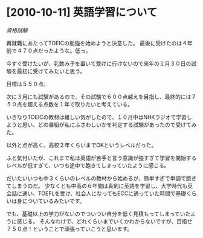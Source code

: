 # [2010-10-11] 英語学習について
_資格試験_

再就職にあたってTOEICの勉強を始めようと決意した。
最後に受けたのは４年前で４７０点だったような。低っ。

今すぐ受けたいが、乳飲み子を置いて受けに行けないので来年の１月３０日の試験を最初に受けてみたいと思う。

目標は５５０点。

次に３月にも試験があるので、その試験で６００点越えを目指し、最終的には７５０点を超える点数を１年で取りたいと考えている。

いきなりTOEICの教材は難しい気がしたので、１０月中はNHKラジオで学習しようと思い、どの番組が私にふさわしいかを判定する試験があったので受けてみた。

以外と点が高く、高校２年くらいまでOKというレベルだった。

ふと気付いたが、これまで私は英語が苦手と言う意識が強すぎて学習を開始するレベルが低すぎて、いつも途中で飽きてしまっていたように感じる。

だいたいいつも中３くらいのレベルの教材から始めるが、簡単すぎで単調で飽きてしまうのだ。
少なくとも中高の６年間は真剣に英語を学習し、大学時代も英会話に通い、TOEFLを受け、社会人になってもECCに通っていた時間で基礎くらいは身についているみたいです。

でも、基礎以上の学力がないのでついつい自分を低く見積もってしまっていたように感じる。
そんなわけで、どれくらいまでいくかわからないですが、目指せ７５０点！ということで頑張っていこうと思います。

